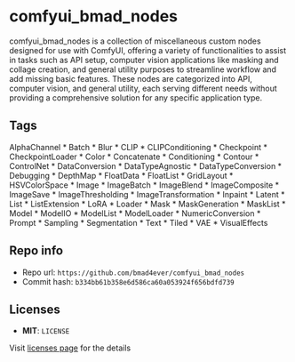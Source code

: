 # comfyui_bmad_nodes
comfyui_bmad_nodes is a collection of miscellaneous custom nodes designed for use with ComfyUI, offering a variety of functionalities to assist in tasks such as API setup, computer vision applications like masking and collage creation, and general utility purposes to streamline workflow and add missing basic features. These nodes are categorized into API, computer vision, and general utility, each serving different needs without providing a comprehensive solution for any specific application type.

## Tags
AlphaChannel * Batch * Blur * CLIP * CLIPConditioning * Checkpoint * CheckpointLoader * Color * Concatenate * Conditioning * Contour * ControlNet * DataConversion * DataTypeAgnostic * DataTypeConversion * Debugging * DepthMap * FloatData * FloatList * GridLayout * HSVColorSpace * Image * ImageBatch * ImageBlend * ImageComposite * ImageSave * ImageThresholding * ImageTransformation * Inpaint * Latent * List * ListExtension * LoRA * Loader * Mask * MaskGeneration * MaskList * Model * ModelIO * ModelList * ModelLoader * NumericConversion * Prompt * Sampling * Segmentation * Text * Tiled * VAE * VisualEffects

## Repo info
- Repo url: `https://github.com/bmad4ever/comfyui_bmad_nodes`
- Commit hash: `b334bb61b358e6d586ca60a053924f656bdfd739`

## Licenses
- **MIT**: `LICENSE`

Visit [licenses page](licenses.md) for the details
